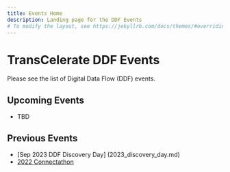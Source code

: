 ```yaml
---
title: Events Home
description: Landing page for the DDF Events
# To modify the layout, see https://jekyllrb.com/docs/themes/#overriding-theme-defaults
---
```

# TransCelerate DDF Events

Please see the list of Digital Data Flow (DDF) events.  

## Upcoming Events
- TBD

## Previous Events
- [Sep 2023 DDF Discovery Day] (2023_discovery_day.md)
- [2022 Connectathon](CaT_home.md)

